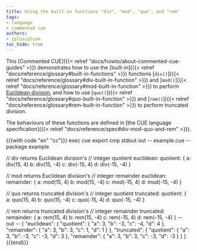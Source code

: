 ```yaml
---
title: Using the built-in functions "div", "mod", "quo", and "rem"
tags:
- language
- commented cue
authors:
- jpluscplusm
toc_hide: true
---
```


This [Commented CUE]({{< relref "docs/howto/about-commented-cue-guides" >}})
demonstrates how to use the
[built-in]({{< relref "docs/reference/glossary#built-in-functions" >}})
functions
[`div()`]({{< relref "docs/reference/glossary#div-built-in-function" >}})
and
[`mod()`]({{< relref "docs/reference/glossary#mod-built-in-function" >}})
to perform
[Euclidean division](https://en.wikipedia.org/wiki/Euclidean_division),
and how to use
[`quo()`]({{< relref "docs/reference/glossary#quo-built-in-function" >}})
and
[`rem()`]({{< relref "docs/reference/glossary#rem-built-in-function" >}})
to perform truncated division.

The behaviours of these functions are defined in
[the CUE language specification]({{< relref "docs/reference/spec#div-mod-quo-and-rem" >}}).

{{{with code "en" "cc"}}}
exec cue export
cmp stdout out
-- example.cue --
package example

// div returns Euclidean division's
// integer quotient
euclidean: quotient: {
	a: div(15, 4)
	b: div(15, -4)
	c: div(-15, 4)
	d: div(-15, -4)
}

// mod returns Euclidean division's
// integer remainder
euclidean: remainder: {
	a: mod(15, 4)
	b: mod(15, -4)
	c: mod(-15, 4)
	d: mod(-15, -4)
}

// quo returns truncated division's
// integer quotient
truncated: quotient: {
	a: quo(15, 4)
	b: quo(15, -4)
	c: quo(-15, 4)
	d: quo(-15, -4)
}

// rem returns truncated division's
// integer remainder
truncated: remainder: {
	a: rem(15, 4)
	b: rem(15, -4)
	c: rem(-15, 4)
	d: rem(-15, -4)
}
-- out --
{
    "euclidean": {
        "quotient": {
            "a": 3,
            "b": -3,
            "c": -4,
            "d": 4
        },
        "remainder": {
            "a": 3,
            "b": 3,
            "c": 1,
            "d": 1
        }
    },
    "truncated": {
        "quotient": {
            "a": 3,
            "b": -3,
            "c": -3,
            "d": 3
        },
        "remainder": {
            "a": 3,
            "b": 3,
            "c": -3,
            "d": -3
        }
    }
}
{{{end}}}
